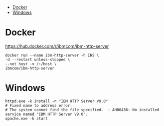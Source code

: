 <!-- TOC -->

- [Docker](#docker)
- [Windows](#windows)

<!-- /TOC -->

# Docker
https://hub.docker.com/r/ibmcom/ibm-http-server

    docker run --name ibm-http-server -h IHS \
    -d --restart unless-stopped \
    --net host -v /:/host \
    ibmcom/ibm-http-server  

# Windows

    httpd.exe -k install -n "IBM HTTP Server V9.0"
    # Fixed name to address error:
    # The system cannot find the file specified.  : AH00436: No installed service named "IBM HTTP Server V9.0".
    apache.exe -k start